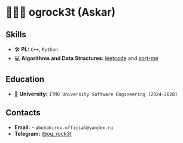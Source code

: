 # 🧑🏼‍💻 ogrock3t (Askar)

## Skills
- 🛠 **PL:** `C++`, `Python`
- 💻 **Algorithms and Data Structures:** [leetcode](https://leetcode.com/u/og_rock3t/) and [sort-me](https://sort-me.org/profile/5078)

## Education
- 🏨 **University:** `ITMO University Software Engineering (2024-2028)`

## Contacts
- **Email:** - `abubakirov.official@yandex.ru`
- **Telegram:** [@og_rock3t](https://t.me/og_rock3t)
<!--
**ogrock3t/ogrock3t** is a ✨ _special_ ✨ repository because its `README.md` (this file) appears on your GitHub profile.

Here are some ideas to get you started:

- 🔭 I’m currently working on ...
- 🌱 I’m currently learning ...
- 👯 I’m looking to collaborate on ...
- 🤔 I’m looking for help with ...
- 💬 Ask me about ...
- 📫 How to reach me: ...
- 😄 Pronouns: ...
- ⚡ Fun fact: ...
-->
